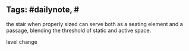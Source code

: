 
Tags: #dailynote, #
- 
the stair when properly sized can serve both as a seating element and a passage, blending the threshold of static and active space.

level change